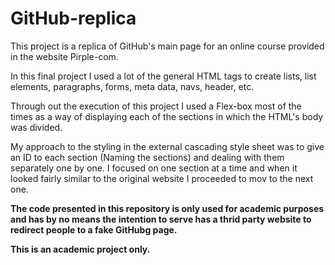 # GitHub-replica
This project is a replica of GitHub's main page for an online course provided in the website Pirple-com.

In this final project I used a lot of the general HTML tags to create lists, list elements, paragraphs, forms, meta data, navs, header, etc.

Through out the execution of this project I used a Flex-box most of the times as a way of displaying each of the sections in which the HTML's body was divided.

My approach to the styling in the external cascading style sheet was to give an ID to each section (Naming the sections) and dealing with them separately one by one. I focused on one section at a time and when it looked fairly similar to the original website I proceeded to mov to the next one.

<strong>The code presented in this repository is only used for academic purposes and has by no means the intention to serve has a thrid party website to redirect people to a fake GitHubg page<strong>.

This is an academic project only.
